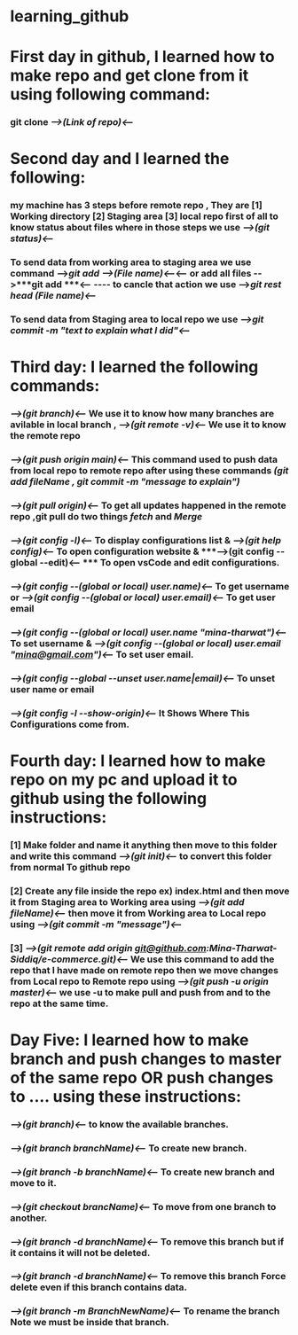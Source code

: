# learning_github
# First day in github, I learned how to make repo and get clone from it using following command:
### git clone ***-->(Link of repo)<--***
# Second day and I learned the following:
### my machine has 3 steps before remote repo , They are  [1] Working directory [2] Staging area [3] local repo first of all to know status about files where in those steps we use ***-->(git status)<--***
### To send data from **working area** to **staging area** we use command -->***git add -->(File name)<--***<-- or add all files -->***git add ***<-- ---- to cancle that action we use -->***git rest head (File name)<--***
### To send data from **Staging area** to **local repo** we use ***-->git commit -m "text to explain what I did"<--***

# Third day: I learned the following commands:
### ***-->(git branch)<--*** We use it to know how many branches are avilable in local branch , ***-->(git remote -v)<--*** We use it to know the remote repo
### ***-->(git push origin main)<--*** This command used to push data from **local repo** to **remote repo** after using these commands ***(git add fileName , git commit -m "message to explain")***
### ***-->(git pull origin)<--*** To get all updates happened in the remote repo ,**git pull** do two things ***fetch*** and ***Merge***
### ***-->(git config -l)<--*** To display configurations list & ***-->(git help config)<--*** To open configuration website & ***-->(git config --global --edit)<-- *** To open vsCode and edit configurations.
### ***-->(git config --(global or local) user.name)<--*** To get username or ***-->(git config --(global or local) user.email)<--*** To get user email
### ***-->(git config --(global or local) user.name "mina-tharwat")<--*** To set username & ***-->(git config --(global or local) user.email "mina@gmail.com")<--*** To set user email.
### ***-->(git config --global --unset user.name|email)<--*** To unset user name or email
### ***-->(git config -l --show-origin)<--*** It Shows Where This Configurations come from.
# Fourth day: I learned how to make repo on my pc and upload it to github using the following instructions:
### [1] Make folder and name it anything then move to this folder and write this command ***-->(git init)<--*** to convert this folder from normal To github repo
### [2] Create any file inside the repo ex) index.html and then move it from **Staging area** to **Working area** using ***-->(git add fileName)<--*** then  move it from **Working area** to **Local repo** using ***-->(git commit -m "message")<--*** 
### [3]  ***-->(git remote add origin git@github.com:Mina-Tharwat-Siddiq/e-commerce.git)<--*** We use this command to add the repo that I have made on remote repo then we move changes from **Local repo** to **Remote repo** using ***-->(git push -u origin master)<--*** we use **-u** to make pull and push from and to the repo at the same time.
# Day Five: I learned how to make branch and push changes to master of the same repo **OR** push changes to .... using these instructions:
### ***-->(git branch)<--*** to know the available branches.
### ***-->(git branch branchName)<--*** To create new branch.
### ***-->(git branch -b branchName)<--*** To create new branch and move to it.
### ***-->(git checkout brancName)<--*** To move from one branch to another.
### ***-->(git branch -d branchName)<--*** To remove this branch **but if it contains it will not be deleted**.
### ***-->(git branch -d branchName)<--*** To remove this branch **Force delete even if this branch contains data**.
### ***-->(git branch -m BranchNewName)<--*** To rename the branch **Note we must be inside that branch**.
